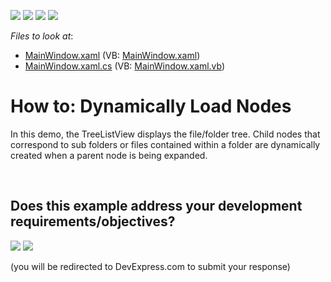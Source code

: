<!-- default badges list -->
![](https://img.shields.io/endpoint?url=https://codecentral.devexpress.com/api/v1/VersionRange/128650158/11.1.4%2B)
[![](https://img.shields.io/badge/Open_in_DevExpress_Support_Center-FF7200?style=flat-square&logo=DevExpress&logoColor=white)](https://supportcenter.devexpress.com/ticket/details/E3109)
[![](https://img.shields.io/badge/📖_How_to_use_DevExpress_Examples-e9f6fc?style=flat-square)](https://docs.devexpress.com/GeneralInformation/403183)
[![](https://img.shields.io/badge/💬_Leave_Feedback-feecdd?style=flat-square)](#does-this-example-address-your-development-requirementsobjectives)
<!-- default badges end -->
<!-- default file list -->
*Files to look at*:

* [MainWindow.xaml](./CS/DynamicNodeLoading/MainWindow.xaml) (VB: [MainWindow.xaml](./VB/DynamicNodeLoading/MainWindow.xaml))
* [MainWindow.xaml.cs](./CS/DynamicNodeLoading/MainWindow.xaml.cs) (VB: [MainWindow.xaml.vb](./VB/DynamicNodeLoading/MainWindow.xaml.vb))
<!-- default file list end -->
# How to: Dynamically Load Nodes


<p>In this demo, the TreeListView displays the file/folder tree. Child nodes that correspond to sub folders or files contained within a folder are dynamically created when a parent node is being expanded.</p>

<br/>


<!-- feedback -->
## Does this example address your development requirements/objectives?

[<img src="https://www.devexpress.com/support/examples/i/yes-button.svg"/>](https://www.devexpress.com/support/examples/survey.xml?utm_source=github&utm_campaign=wpf-treelist-load-nodes-dynamically&~~~was_helpful=yes) [<img src="https://www.devexpress.com/support/examples/i/no-button.svg"/>](https://www.devexpress.com/support/examples/survey.xml?utm_source=github&utm_campaign=wpf-treelist-load-nodes-dynamically&~~~was_helpful=no)

(you will be redirected to DevExpress.com to submit your response)
<!-- feedback end -->
